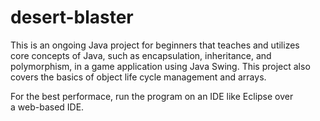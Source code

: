 # desert-blaster

This is an ongoing Java project for beginners that teaches and utilizes      
core concepts of Java, such as encapsulation, inheritance, and   
polymorphism, in a game application using Java Swing. This project also   
covers the basics of object life cycle management and arrays.

For the best performace, run the program on an IDE like Eclipse over   
a web-based IDE.
